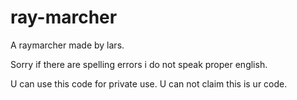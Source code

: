 # ray-marcher
A raymarcher made by lars.

Sorry if there are spelling errors i do not speak proper english.

U can use this code for private use.
U can not claim this is ur code.
